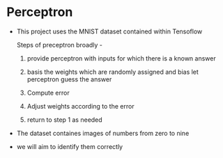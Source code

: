 # Perceptron

* This project uses the MNIST dataset contained within Tensoflow 

  Steps of preceptron broadly - 

  1. provide perceptron with inputs for which there is a known answer 

  2. basis the weights which are randomly assigned and bias let perceptron guess the answer 

  3. Compute error 

  4. Adjust weights according to the error 

  5. return to step 1 as needed 

* The dataset containes images of numbers from zero to nine

* we will aim to identify them correctly 
